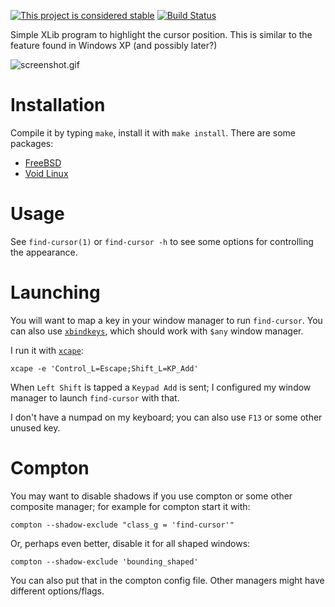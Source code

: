 [![This project is considered stable](https://img.shields.io/badge/Status-stable-green.svg)](https://arp242.net/status/stable)
[![Build Status](https://travis-ci.org/Carpetsmoker/find-cursor.svg?branch=master)](https://travis-ci.org/Carpetsmoker/find-cursor)

Simple XLib program to highlight the cursor position. This is similar to the
feature found in Windows XP (and possibly later?)

![screenshot.gif](https://raw.githubusercontent.com/Carpetsmoker/find-cursor/master/screenshot.gif)

Installation
============

Compile it by typing `make`, install it with `make install`. There are some
packages:

- [FreeBSD](https://www.freshports.org/x11/find-cursor/)
- [Void Linux](https://github.com/biopsin/void-packages/tree/master/srcpkgs/find-cursor)

Usage
=====

See `find-cursor(1)` or `find-cursor -h` to see some options for controlling the
appearance.

Launching
=========

You will want to map a key in your window manager to run `find-cursor`. You can
also use [`xbindkeys`](xbindkeys), which should work with `$any` window manager.

I run it with [`xcape`][xcape]:

	xcape -e 'Control_L=Escape;Shift_L=KP_Add'

When `Left Shift` is tapped a `Keypad Add` is sent; I configured my window
manager to launch `find-cursor` with that.

I don't have a numpad on my keyboard; you can also use `F13` or some other
unused key.

Compton
=======

You may want to disable shadows if you use compton or some other composite
manager; for example for compton start it with:

	compton --shadow-exclude "class_g = 'find-cursor'"

Or, perhaps even better, disable it for all shaped windows:

	compton --shadow-exclude 'bounding_shaped'

You can also put that in the compton config file. Other managers might have
different options/flags.

[xcape]: https://github.com/alols/xcape
[xbindkeys]: http://www.nongnu.org/xbindkeys/xbindkeys.html
